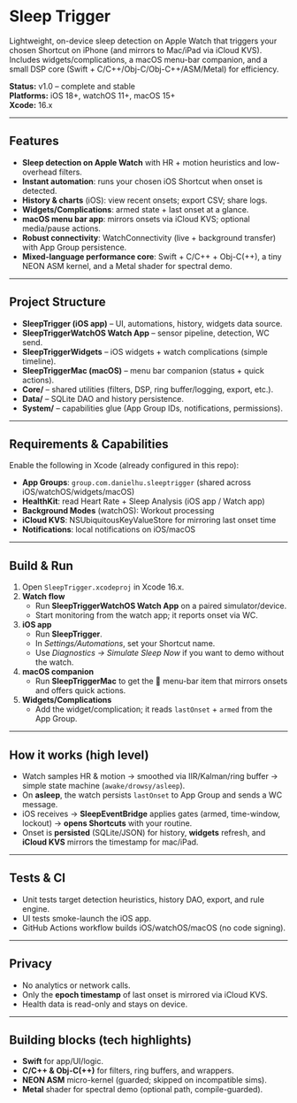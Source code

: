 # Sleep Trigger

Lightweight, on-device sleep detection on Apple Watch that triggers your chosen Shortcut on iPhone (and mirrors to Mac/iPad via iCloud KVS). Includes widgets/complications, a macOS menu-bar companion, and a small DSP core (Swift + C/C++/Obj-C/Obj-C++/ASM/Metal) for efficiency.

**Status:** v1.0 – complete and stable  
**Platforms:** iOS 18+, watchOS 11+, macOS 15+  
**Xcode:** 16.x

---

## Features

- **Sleep detection on Apple Watch** with HR + motion heuristics and low-overhead filters.
- **Instant automation**: runs your chosen iOS Shortcut when onset is detected.
- **History & charts** (iOS): view recent onsets; export CSV; share logs.
- **Widgets/Complications**: armed state + last onset at a glance.
- **macOS menu bar app**: mirrors onsets via iCloud KVS; optional media/pause actions.
- **Robust connectivity**: WatchConnectivity (live + background transfer) with App Group persistence.
- **Mixed-language performance core**: Swift + C/C++ + Obj-C(++), a tiny NEON ASM kernel, and a Metal shader for spectral demo.

---

## Project Structure

- **SleepTrigger (iOS app)** – UI, automations, history, widgets data source.
- **SleepTriggerWatchOS Watch App** – sensor pipeline, detection, WC send.
- **SleepTriggerWidgets** – iOS widgets + watch complications (simple timeline).
- **SleepTriggerMac (macOS)** – menu bar companion (status + quick actions).
- **Core/** – shared utilities (filters, DSP, ring buffer/logging, export, etc.).
- **Data/** – SQLite DAO and history persistence.
- **System/** – capabilities glue (App Group IDs, notifications, permissions).

---

## Requirements & Capabilities

Enable the following in Xcode (already configured in this repo):

- **App Groups**: `group.com.danielhu.sleeptrigger` (shared across iOS/watchOS/widgets/macOS)
- **HealthKit**: read Heart Rate + Sleep Analysis (iOS app / Watch app)
- **Background Modes** (watchOS): Workout processing
- **iCloud KVS**: NSUbiquitousKeyValueStore for mirroring last onset time
- **Notifications**: local notifications on iOS/macOS

---

## Build & Run

1. Open `SleepTrigger.xcodeproj` in Xcode 16.x.
2. **Watch flow**  
   - Run **SleepTriggerWatchOS Watch App** on a paired simulator/device.  
   - Start monitoring from the watch app; it reports onset via WC.
3. **iOS app**  
   - Run **SleepTrigger**.  
   - In *Settings/Automations*, set your Shortcut name.  
   - Use *Diagnostics → Simulate Sleep Now* if you want to demo without the watch.
4. **macOS companion**  
   - Run **SleepTriggerMac** to get the 🌙 menu-bar item that mirrors onsets and offers quick actions.
5. **Widgets/Complications**  
   - Add the widget/complication; it reads `lastOnset` + `armed` from the App Group.

---

## How it works (high level)

- Watch samples HR & motion → smoothed via IIR/Kalman/ring buffer → simple state machine (`awake/drowsy/asleep`).
- On **asleep**, the watch persists `lastOnset` to App Group and sends a WC message.
- iOS receives → **SleepEventBridge** applies gates (armed, time-window, lockout) → **opens Shortcuts** with your routine.
- Onset is **persisted** (SQLite/JSON) for history, **widgets** refresh, and **iCloud KVS** mirrors the timestamp for mac/iPad.

---

## Tests & CI

- Unit tests target detection heuristics, history DAO, export, and rule engine.
- UI tests smoke-launch the iOS app.
- GitHub Actions workflow builds iOS/watchOS/macOS (no code signing).

---

## Privacy

- No analytics or network calls.  
- Only the **epoch timestamp** of last onset is mirrored via iCloud KVS.  
- Health data is read-only and stays on device.

---

## Building blocks (tech highlights)

- **Swift** for app/UI/logic.
- **C/C++ & Obj-C(++)** for filters, ring buffers, and wrappers.
- **NEON ASM** micro-kernel (guarded; skipped on incompatible sims).
- **Metal** shader for spectral demo (optional path, compile-guarded).
